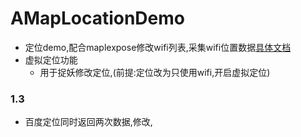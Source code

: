 # AMapLocationDemo
* 定位demo,配合maplexpose修改wifi列表,采集wifi位置数据[具体文档](https://github.com/wangfengye/Maplexpose)
* 虚拟定位功能
  * 用于捉妖修改定位,(前提:定位改为只使用wifi,开启虚拟定位)


### 1.3
* 百度定位同时返回两次数据,修改,
